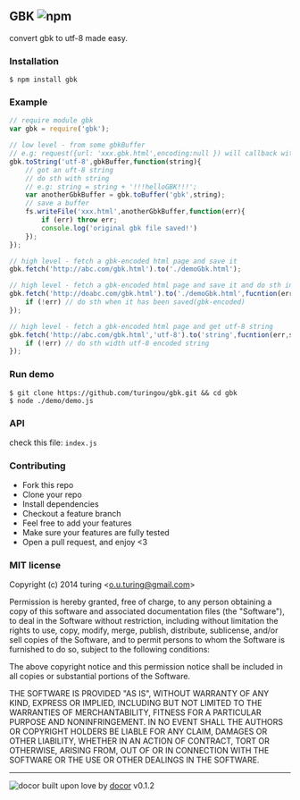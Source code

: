 ## GBK ![npm](https://badge.fury.io/js/gbk.png)

convert gbk to utf-8 made easy.

### Installation

```
$ npm install gbk
```

### Example

````javascript
// require module gbk
var gbk = require('gbk');

// low level - from some gbkBuffer
// e.g: request({url: 'xxx.gbk.html',encoding:null }) will callback with a buffer
gbk.toString('utf-8',gbkBuffer,function(string){
    // got an uft-8 string
    // do sth with string
    // e.g: string = string + '!!!helloGBK!!!';
    var anotherGbkBuffer = gbk.toBuffer('gbk',string);
    // save a buffer
    fs.writeFile('xxx.html',anotherGbkBuffer,function(err){
        if (err) throw err;
        console.log('original gbk file saved!')
    });
});

// high level - fetch a gbk-encoded html page and save it
gbk.fetch('http://abc.com/gbk.html').to('./demoGbk.html');

// high level - fetch a gbk-encoded html page and save it and do sth in the callback
gbk.fetch('http://doabc.com/gbk.html').to('./demoGbk.html',fucntion(err,dist){
    if (!err) // do sth when it has been saved(gbk-encoded)
});

// high level - fetch a gbk-encoded html page and get utf-8 string
gbk.fetch('http://abc.com/gbk.html','utf-8').to('string',fucntion(err,string){
    if (!err) // do sth width utf-8 encoded string
});
````

### Run demo

````
$ git clone https://github.com/turingou/gbk.git && cd gbk
$ node ./demo/demo.js
````

### API
check this file: `index.js`

### Contributing
- Fork this repo
- Clone your repo
- Install dependencies
- Checkout a feature branch
- Feel free to add your features
- Make sure your features are fully tested
- Open a pull request, and enjoy <3

### MIT license
Copyright (c) 2014 turing &lt;o.u.turing@gmail.com&gt;

Permission is hereby granted, free of charge, to any person obtaining a copy
of this software and associated documentation files (the &quot;Software&quot;), to deal
in the Software without restriction, including without limitation the rights
to use, copy, modify, merge, publish, distribute, sublicense, and/or sell
copies of the Software, and to permit persons to whom the Software is
furnished to do so, subject to the following conditions:

The above copyright notice and this permission notice shall be included in
all copies or substantial portions of the Software.

THE SOFTWARE IS PROVIDED &quot;AS IS&quot;, WITHOUT WARRANTY OF ANY KIND, EXPRESS OR
IMPLIED, INCLUDING BUT NOT LIMITED TO THE WARRANTIES OF MERCHANTABILITY,
FITNESS FOR A PARTICULAR PURPOSE AND NONINFRINGEMENT. IN NO EVENT SHALL THE
AUTHORS OR COPYRIGHT HOLDERS BE LIABLE FOR ANY CLAIM, DAMAGES OR OTHER
LIABILITY, WHETHER IN AN ACTION OF CONTRACT, TORT OR OTHERWISE, ARISING FROM,
OUT OF OR IN CONNECTION WITH THE SOFTWARE OR THE USE OR OTHER DEALINGS IN
THE SOFTWARE.

---
![docor](https://cdn1.iconfinder.com/data/icons/windows8_icons_iconpharm/26/doctor.png)
built upon love by [docor](https://github.com/turingou/docor.git) v0.1.2